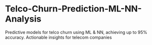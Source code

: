 # Telco-Churn-Prediction-ML-NN-Analysis
Predictive models for telco churn using ML &amp; NN, achieving up to 95% accuracy. Actionable insights for telecom companies

